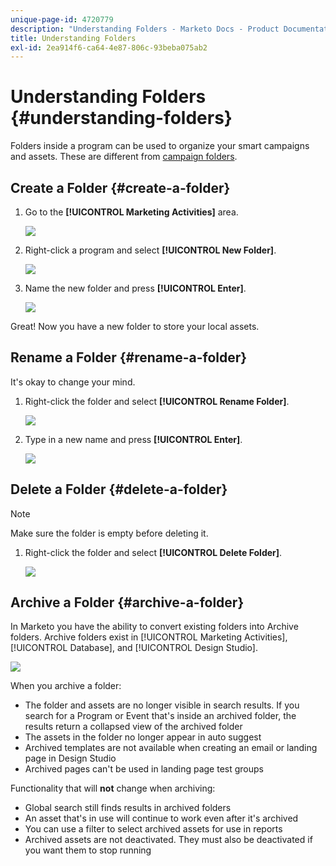 ```yaml
---
unique-page-id: 4720779
description: "Understanding Folders - Marketo Docs - Product Documentation"
title: Understanding Folders
exl-id: 2ea914f6-ca64-4e87-806c-93beba075ab2
---
```

# Understanding Folders {#understanding-folders}

Folders inside a program can be used to organize your smart campaigns and assets. These are different from [campaign folders](/help/marketo/product-docs/core-marketo-concepts/miscellaneous/create-new-campaign-folder.md).

## Create a Folder {#create-a-folder}

1. Go to the **[!UICONTROL Marketing Activities]** area.

   ![](assets/ma.png)

1. Right-click a program and select **[!UICONTROL New Folder]**.

   ![](assets/image2015-4-20-18-3a45-3a14.png)

1. Name the new folder and press **[!UICONTROL Enter]**.

   ![](assets/image2015-4-20-18-3a46-3a57.png)

Great! Now you have a new folder to store your local assets.

## Rename a Folder {#rename-a-folder}

It's okay to change your mind.

1. Right-click the folder and select **[!UICONTROL Rename Folder]**.

   ![](assets/image2015-4-20-18-3a49-3a10.png)

1. Type in a new name and press **[!UICONTROL Enter]**.

   ![](assets/image2015-4-20-18-3a52-3a30.png)

## Delete a Folder {#delete-a-folder}

>[!NOTE]
>
>Make sure the folder is empty before deleting it.

1. Right-click the folder and select **[!UICONTROL Delete Folder]**.

   ![](assets/image2015-4-20-18-3a55-3a51.png)

## Archive a Folder {#archive-a-folder}

In Marketo you have the ability to convert existing folders into Archive folders. Archive folders exist in [!UICONTROL Marketing Activities], [!UICONTROL Database], and [!UICONTROL Design Studio].

![](assets/image2015-4-20-19-3a3-3a46.png)

When you archive a folder:

* The folder and assets are no longer visible in search results. If you search for a Program or Event that's inside an archived folder, the results return a collapsed view of the archived folder
* The assets in the folder no longer appear in auto suggest
* Archived templates are not available when creating an email or landing page in Design Studio
* Archived pages can't be used in landing page test groups

Functionality that will **not** change when archiving:

* Global search still finds results in archived folders
* An asset that's in use will continue to work even after it's archived
* You can use a filter to select archived assets for use in reports
* Archived assets are not deactivated. They must also be deactivated if you want them to stop running
